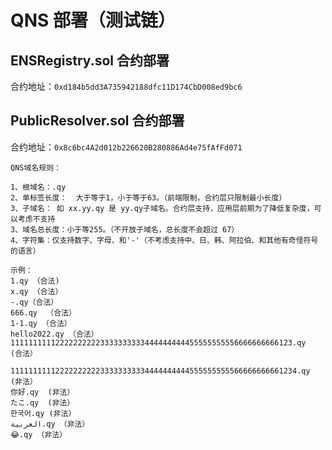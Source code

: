 # QNS 部署（测试链）

## ENSRegistry.sol 合约部署

合约地址：`0xd184b5dd3A735942188dfc11D174CbD008ed9bc6`



## PublicResolver.sol 合约部署

合约地址：`0x8c6bc4A2d012b226620B280886Ad4e75fAfFd071`


```
QNS域名规则：

1、根域名：.qy
2、单标签长度：  大于等于1，小于等于63。（前端限制，合约层只限制最小长度）
3、子域名： 如 xx.yy.qy 是 yy.qy子域名。合约层支持，应用层前期为了降低复杂度，可以考虑不支持
3、域名总长度：小于等255。（不开放子域名，总长度不会超过 67）
4、字符集：仅支持数字、字母、和'-'（不考虑支持中、日、韩、阿拉伯、和其他有奇怪符号的语言）

示例：
1.qy （合法)
x.qy （合法）
-.qy（合法）
666.qy  （合法）
1-1.qy （合法）
hello2022.qy （合法）
111111111122222222223333333333444444444455555555556666666666123.qy  (合法）

1111111111222222222233333333334444444444555555555566666666661234.qy  (非法）
你好.qy  (非法）
たこ.qy  (非法）
한국어.qy (非法）
العربية.qy （非法）
😂.qy （非法）
```